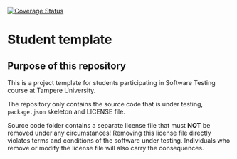 [![Coverage Status](https://coveralls.io/repos/github/KonecnyDavid/COMP.SE.200-2024-2025-1/badge.svg?branch=main)](https://coveralls.io/github/KonecnyDavid/COMP.SE.200-2024-2025-1?branch=main)

# Student template

## Purpose of this repository

This is a project template for students participating in Software Testing course
at Tampere University.

The repository only contains the source code that is under testing, `package.json` skeleton
and LICENSE file.

Source code folder contains a separate license file that must **NOT** be removed under any circumstances!
Removing this license file directly violates terms and conditions of the software under testing.
Individuals who remove or modify the license file will also carry the consequences.